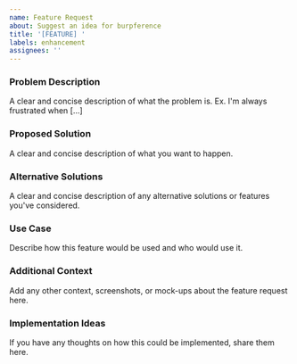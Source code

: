 ```yaml
---
name: Feature Request
about: Suggest an idea for burpference
title: '[FEATURE] '
labels: enhancement
assignees: ''
---
```


### Problem Description
A clear and concise description of what the problem is. Ex. I'm always frustrated when [...]

### Proposed Solution
A clear and concise description of what you want to happen.

### Alternative Solutions
A clear and concise description of any alternative solutions or features you've considered.

### Use Case
Describe how this feature would be used and who would use it.

### Additional Context
Add any other context, screenshots, or mock-ups about the feature request here.

### Implementation Ideas
If you have any thoughts on how this could be implemented, share them here.